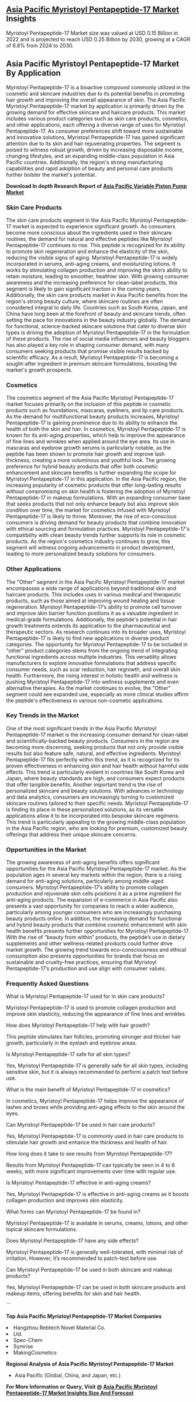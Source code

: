 <h2><a href="https://www.verifiedmarketreports.com/download-sample/?rid=406076&amp;utm_source=Github-Feb&amp;utm_medium=219" target="_blank">Asia Pacific Myristoyl Pentapeptide-17 Market</a> Insights</h2><p>Myristoyl Pentapeptide-17 Market size was valued at USD 0.15 Billion in 2022 and is projected to reach USD 0.25 Billion by 2030, growing at a CAGR of 6.8% from 2024 to 2030.</p><p><h2>Asia Pacific Myristoyl Pentapeptide-17 Market By Application</h2> <p>Myristoyl Pentapeptide-17 is a bioactive compound commonly utilized in the cosmetic and skincare industries due to its potential benefits in promoting hair growth and improving the overall appearance of skin. The Asia Pacific Myristoyl Pentapeptide-17 market by application is primarily driven by the growing demand for effective skincare and haircare products. This market includes various product categories such as skin care products, cosmetics, and other applications, each offering a diverse range of uses for Myristoyl Pentapeptide-17. As consumer preferences shift toward more sustainable and innovative solutions, Myristoyl Pentapeptide-17 has gained significant attention due to its skin and hair rejuvenating properties. The segment is poised to witness robust growth, driven by increasing disposable income, changing lifestyles, and an expanding middle-class population in Asia Pacific countries. Additionally, the region's strong manufacturing capabilities and rapid adoption of beauty and personal care products further bolster the market's potential. <p><strong>Download In depth Research Report of <a href="https://www.verifiedmarketreports.com/download-sample/?rid=236118&amp;utm_source=Pulse-Dec&amp;utm_medium=219" target="_blank">Asia Pacific Variable Piston Pump Market</a></strong></p></p> <h3>Skin Care Products</h3> <p>The skin care products segment in the Asia Pacific Myristoyl Pentapeptide-17 market is expected to experience significant growth. As consumers become more conscious about the ingredients used in their skincare routines, the demand for natural and effective peptides like Myristoyl Pentapeptide-17 continues to rise. This peptide is recognized for its ability to promote skin regeneration and enhance the elasticity of the skin, reducing the visible signs of aging. Myristoyl Pentapeptide-17 is widely incorporated in serums, anti-aging creams, and moisturizing lotions. It works by stimulating collagen production and improving the skin’s ability to retain moisture, leading to smoother, healthier skin. With growing consumer awareness and the increasing preference for clean-label products, this segment is likely to gain significant traction in the coming years. Additionally, the skin care products market in Asia Pacific benefits from the region's strong beauty culture, where skincare routines are often considered integral to daily life. Countries such as South Korea, Japan, and China have long been at the forefront of beauty and skincare trends, often setting the pace for innovations in the beauty industry globally. The demand for functional, science-backed skincare solutions that cater to diverse skin types is driving the adoption of Myristoyl Pentapeptide-17 in the formulation of these products. The rise of social media influencers and beauty bloggers has also played a key role in shaping consumer demand, with many consumers seeking products that promise visible results backed by scientific efficacy. As a result, Myristoyl Pentapeptide-17 is becoming a sought-after ingredient in premium skincare formulations, boosting the market's growth prospects. <h3>Cosmetics</h3> <p>The cosmetics segment of the Asia Pacific Myristoyl Pentapeptide-17 market focuses primarily on the inclusion of this peptide in cosmetic products such as foundations, mascaras, eyeliners, and lip care products. As the demand for multifunctional beauty products increases, Myristoyl Pentapeptide-17 is gaining prominence due to its ability to enhance the health of both the skin and hair. In cosmetics, Myristoyl Pentapeptide-17 is known for its anti-aging properties, which help to improve the appearance of fine lines and wrinkles when applied around the eye area. Its use in mascaras and eyebrow growth serums is particularly notable, as the peptide has been shown to promote hair growth and improve lash thickness, creating a more voluminous and youthful look. The growing preference for hybrid beauty products that offer both cosmetic enhancement and skincare benefits is further expanding the scope for Myristoyl Pentapeptide-17 in this application. In the Asia Pacific region, the increasing popularity of cosmetic products that offer long-lasting results without compromising on skin health is fostering the adoption of Myristoyl Pentapeptide-17 in makeup formulations. With an expanding consumer base that seeks products that not only enhance beauty but also improve skin condition over time, the market for cosmetics infused with Myristoyl Pentapeptide-17 is likely to thrive. Moreover, the rise of eco-conscious consumers is driving demand for beauty products that combine innovation with ethical sourcing and formulation practices. Myristoyl Pentapeptide-17's compatibility with clean beauty trends further supports its role in cosmetic products. As the region's cosmetics industry continues to grow, this segment will witness ongoing advancements in product development, leading to more personalized beauty solutions for consumers. <h3>Other Applications</h3> <p>The "Other" segment in the Asia Pacific Myristoyl Pentapeptide-17 market encompasses a wide range of applications beyond traditional skin and haircare products. This includes uses in various medical and therapeutic products, such as those aimed at improving wound healing and tissue regeneration. Myristoyl Pentapeptide-17’s ability to promote cell turnover and improve skin barrier function positions it as a valuable ingredient in medical-grade formulations. Additionally, the peptide's potential in hair growth treatments extends its application to the pharmaceutical and therapeutic sectors. As research continues into its broader uses, Myristoyl Pentapeptide-17 is likely to find new applications in diverse product categories. The opportunity for Myristoyl Pentapeptide-17 to be included in "other" product categories stems from the ongoing trend of integrating functional ingredients across multiple industries. This versatility allows manufacturers to explore innovative formulations that address specific consumer needs, such as scar reduction, hair regrowth, and overall skin health. Furthermore, the rising interest in holistic health and wellness is pushing Myristoyl Pentapeptide-17 into wellness supplements and even alternative therapies. As the market continues to evolve, the "Other" segment could see expanded use, especially as more clinical studies affirm the peptide's effectiveness in various non-cosmetic applications. <h3>Key Trends in the Market</h3> <p>One of the most significant trends in the Asia Pacific Myristoyl Pentapeptide-17 market is the increasing consumer demand for clean-label and scientifically-backed beauty products. Consumers in the region are becoming more discerning, seeking products that not only provide visible results but also feature safe, natural, and effective ingredients. Myristoyl Pentapeptide-17 fits perfectly within this trend, as it is recognized for its proven effectiveness in enhancing skin and hair health without harmful side effects. This trend is particularly evident in countries like South Korea and Japan, where beauty standards are high, and consumers expect products that offer tangible benefits. Another important trend is the rise of personalized skincare and beauty solutions. With advances in technology and data analytics, consumers are increasingly turning to customized skincare routines tailored to their specific needs. Myristoyl Pentapeptide-17 is finding its place in these personalized solutions, as its versatile applications allow it to be incorporated into bespoke skincare regimens. This trend is particularly appealing to the growing middle-class population in the Asia Pacific region, who are looking for premium, customized beauty offerings that address their unique skincare concerns. <h3>Opportunities in the Market</h3> <p>The growing awareness of anti-aging benefits offers significant opportunities for the Asia Pacific Myristoyl Pentapeptide-17 market. As the population ages in several key markets within the region, there is a rising demand for anti-aging solutions, particularly among middle-aged consumers. Myristoyl Pentapeptide-17’s ability to promote collagen production and rejuvenate skin cells positions it as a prime ingredient for anti-aging products. The expansion of e-commerce in Asia Pacific also presents a vast opportunity for companies to reach a wider audience, particularly among younger consumers who are increasingly purchasing beauty products online. In addition, the increasing demand for functional and hybrid beauty products that combine cosmetic enhancement with skin health benefits presents further opportunities for Myristoyl Pentapeptide-17. With the rise of “beauty from within” products, the peptide’s use in dietary supplements and other wellness-related products could further drive market growth. The growing trend towards eco-consciousness and ethical consumption also presents opportunities for brands that focus on sustainable and cruelty-free practices, ensuring that Myristoyl Pentapeptide-17’s production and use align with consumer values. <h3>Frequently Asked Questions</h3> <p>What is Myristoyl Pentapeptide-17 used for in skin care products?</p> <p>Myristoyl Pentapeptide-17 is used to promote collagen production and improve skin elasticity, reducing the appearance of fine lines and wrinkles.</p> <p>How does Myristoyl Pentapeptide-17 help with hair growth?</p> <p>This peptide stimulates hair follicles, promoting stronger and thicker hair growth, particularly in the eyelash and eyebrow areas.</p> <p>Is Myristoyl Pentapeptide-17 safe for all skin types?</p> <p>Yes, Myristoyl Pentapeptide-17 is generally safe for all skin types, including sensitive skin, but it is always recommended to perform a patch test before use.</p> <p>What is the main benefit of Myristoyl Pentapeptide-17 in cosmetics?</p> <p>In cosmetics, Myristoyl Pentapeptide-17 helps improve the appearance of lashes and brows while providing anti-aging effects to the skin around the eyes.</p> <p>Can Myristoyl Pentapeptide-17 be used in hair care products?</p> <p>Yes, Myristoyl Pentapeptide-17 is commonly used in hair care products to stimulate hair growth and enhance the thickness and health of hair.</p> <p>How long does it take to see results from Myristoyl Pentapeptide-17?</p> <p>Results from Myristoyl Pentapeptide-17 can typically be seen in 4 to 6 weeks, with more significant improvements over time with regular use.</p> <p>Is Myristoyl Pentapeptide-17 effective in anti-aging creams?</p> <p>Yes, Myristoyl Pentapeptide-17 is effective in anti-aging creams as it boosts collagen production and improves skin elasticity.</p> <p>What forms can Myristoyl Pentapeptide-17 be found in?</p> <p>Myristoyl Pentapeptide-17 is available in serums, creams, lotions, and other topical skincare formulations.</p> <p>Does Myristoyl Pentapeptide-17 have any side effects?</p> <p>Myristoyl Pentapeptide-17 is generally well-tolerated, with minimal risk of irritation. However, it’s recommended to patch-test before use.</p> <p>Can Myristoyl Pentapeptide-17 be used in both skincare and makeup products?</p> <p>Yes, Myristoyl Pentapeptide-17 can be used in both skincare products and makeup items, offering benefits for skin and hair health.</p> ```</p><p><strong>Top Asia Pacific Myristoyl Pentapeptide-17 Market Companies</strong></p><div data-test-id=""><p><li>Hangzhou Rebtech Novel Material Co.</li><li> Ltd.</li><li> Spec-Chem</li><li> Symrise</li><li> MakingCosmetics</li></p><div><strong>Regional Analysis of&nbsp;Asia Pacific Myristoyl Pentapeptide-17 Market</strong></div><ul><li dir="ltr"><p dir="ltr">Asia Pacific (Global, China, and Japan, etc.)</p></li></ul><p><strong>For More Information or Query, Visit @&nbsp;</strong><strong><a href="https://www.verifiedmarketreports.com/product/myristoyl-pentapeptide-17-market/?utm_source=Github-Feb&amp;utm_medium=219" target="_blank">Asia Pacific Myristoyl Pentapeptide-17 Market Insights Size And Forecast</a></strong></p></div><h2>&nbsp;</h2><div data-test-id="">&nbsp;</div>
